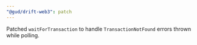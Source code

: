 ```yaml
---
"@gud/drift-web3": patch
---
```


Patched `waitForTransaction` to handle `TransactionNotFound` errors thrown while polling.
